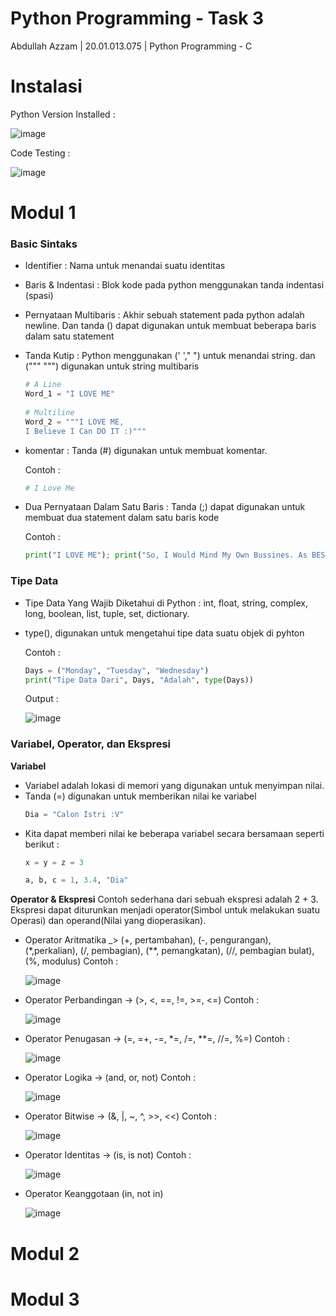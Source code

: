 # Python Programming - Task 3
Abdullah Azzam | 20.01.013.075 | Python Programming - C



# Instalasi

Python Version Installed :

![image](https://user-images.githubusercontent.com/92994688/228112712-39114de5-2d19-4ab3-a113-de9148f2b562.png)

Code Testing :

![image](https://user-images.githubusercontent.com/92994688/228112934-d1e88a5b-ec46-4999-be68-fc85044577ca.png)

# Modul 1
   ### Basic Sintaks 
   - Identifier : Nama untuk menandai suatu identitas
   - Baris & Indentasi : Blok kode pada python menggunakan tanda indentasi (spasi)
   - Pernyataan Multibaris : Akhir sebuah statement pada python adalah newline. Dan tanda (\) dapat digunakan untuk membuat beberapa baris dalam satu statement
   - Tanda Kutip : Python menggunakan (' '," ") untuk menandai string. dan ("""  """) digunakan untuk string multibaris
     ```py
     # A Line 
     Word_1 = "I LOVE ME"
      
     # Multiline
     Word_2 = """I LOVE ME,
     I Believe I Can DO IT :)"""

     ```
   - komentar : Tanda (#) digunakan untuk membuat komentar.
     
     Contoh :
     ```py
     # I Love Me
     ```
   - Dua Pernyataan Dalam Satu Baris : Tanda (;) dapat digunakan untuk membuat dua statement dalam satu baris kode
     
     Contoh : 
     ```py
     print("I LOVE ME"); print("So, I Would Mind My Own Bussines. As BEST AS I CAN :)")
     ``` 
   ### Tipe Data
   - Tipe Data Yang Wajib Diketahui di Python : int, float, string, complex, long, boolean, list, tuple, set, dictionary.
   - type(), digunakan untuk mengetahui tipe data suatu objek di pyhton
     
     Contoh :
     ```py
     Days = ("Monday", "Tuesday", "Wednesday")
     print("Tipe Data Dari", Days, "Adalah", type(Days))
     ```
     Output :
     
     ![image](https://user-images.githubusercontent.com/92994688/228150473-9647450f-0222-4b4e-82e6-61f7a5eb7e3c.png)

   ### Variabel, Operator, dan Ekspresi
   **Variabel**
   - Variabel adalah lokasi di memori yang digunakan untuk menyimpan nilai.
   - Tanda (=) digunakan untuk memberikan nilai ke variabel
     ```py
     Dia = "Calon Istri :V"
     ```
   - Kita dapat memberi nilai ke beberapa variabel secara bersamaan seperti berikut :
     ```py
     x = y = z = 3

     a, b, c = 1, 3.4, "Dia"
     ```
   **Operator & Ekspresi**
   Contoh sederhana dari sebuah ekspresi adalah 2 + 3.
   Ekspresi dapat diturunkan menjadi operator(Simbol untuk melakukan suatu Operasi) dan operand(Nilai yang dioperasikan).

   - Operator Aritmatika _> (+, pertambahan), (-, pengurangan), (*,perkalian), (/, pembagian), (**, pemangkatan), (//, pembagian bulat), (%, modulus)
     Contoh : 

     ![image](https://user-images.githubusercontent.com/92994688/228157441-5e03338b-448f-44cb-9120-9fcaa77c328b.png)

   - Operator Perbandingan -> (>, <, ==, !=, >=, <=)
     Contoh :
     
     ![image](https://user-images.githubusercontent.com/92994688/228157864-0d9a66fb-273a-4e92-a4a4-5a3fd05e2916.png)

   - Operator Penugasan -> (=, =+, -=, *=, /=, **=, //=, %=)
     Contoh :
     
     ![image](https://user-images.githubusercontent.com/92994688/228158420-719a16d4-c601-40fc-8672-194500aae640.png)

   - Operator Logika -> (and, or, not)
     Contoh :

     ![image](https://user-images.githubusercontent.com/92994688/228167100-f07c9b0e-faf1-4ffe-a609-dccb0cdb2d9f.png)

   - Operator Bitwise -> (&, |, ~, ^, >>, <<)
     Contoh :

     ![image](https://user-images.githubusercontent.com/92994688/228167629-b9c77ad5-83d8-4546-8e83-ede35edf884e.png)

   - Operator Identitas -> (is, is not)
     Contoh :

     ![image](https://user-images.githubusercontent.com/92994688/228168457-984a960b-2503-4fa0-a9de-31bdf4c8df44.png)

   - Operator Keanggotaan (in, not in)
      
     ![image](https://user-images.githubusercontent.com/92994688/228169006-ca69eedf-44d9-4cb8-90a5-5516e93da956.png)
     
# Modul 2

# Modul 3
